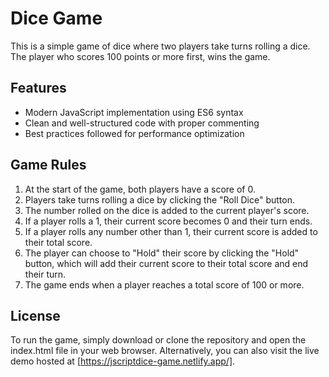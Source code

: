# Dice Game

This is a simple game of dice where two players take turns rolling a dice. The player who scores 100 points or more first, wins the game.

## Features

- Modern JavaScript implementation using ES6 syntax
- Clean and well-structured code with proper commenting
- Best practices followed for performance optimization

## Game Rules

1. At the start of the game, both players have a score of 0.
2. Players take turns rolling a dice by clicking the "Roll Dice" button.
3. The number rolled on the dice is added to the current player's score.
4. If a player rolls a 1, their current score becomes 0 and their turn ends.
5. If a player rolls any number other than 1, their current score is added to their total score.
6. The player can choose to "Hold" their score by clicking the "Hold" button, which will add their current score to their total score and end their turn.
7. The game ends when a player reaches a total score of 100 or more.

## License

To run the game, simply download or clone the repository and open the index.html file in your web browser. Alternatively, you can also visit the live demo hosted at [https://jscriptdice-game.netlify.app/].
